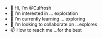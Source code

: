 - 👋 Hi, I’m @Culfrosh
- 👀 I’m interested in ... exploration 
- 🌱 I’m currently learning ... exploring 
- 💞️ I’m looking to collaborate on ...explores
- 📫 How to reach me ...for the best

<!---
Culfrosh/Culfrosh is a ✨ special ✨ repository because its `README.md` (this file) appears on your GitHub profile.
You can click the Preview link to take a look at your changes.
--->

